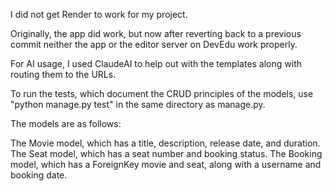 I did not get Render to work for my project. 

Originally, the app did work, but now after reverting back to a previous commit neither the app or the editor server on DevEdu work properly.

For AI usage, I used ClaudeAI to help out with the templates along with routing them to the URLs.

To run the tests, which document the CRUD principles of the models, use "python manage.py test" in the same directory as manage.py.

The models are as follows:

The Movie model, which has a title, description, release date, and duration. 
The Seat model, which has a seat number and booking status.
The Booking model, which has a ForeignKey movie and seat, along with a username and booking date. 